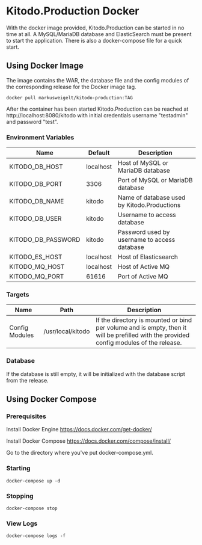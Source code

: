 # Kitodo.Production Docker

With the docker image provided, Kitodo.Production can be started in no time at all. A MySQL/MariaDB database and ElasticSearch must be present to start the application. There is also a docker-compose file for a quick start.

## Using Docker Image

The image contains the WAR, the database file and the config modules of the corresponding release for the Docker image tag.

```
docker pull markusweigelt/kitodo-production:TAG
```

After the container has been started Kitodo.Production can be reached at http://localhost:8080/kitodo with initial credentials username "testadmin" and password "test".

### Environment Variables

| Name | Default | Description
| --- | --- | --- |
| KITODO_DB_HOST | localhost | Host of MySQL or MariaDB database |
| KITODO_DB_PORT | 3306 | Port of MySQL or MariaDB database |
| KITODO_DB_NAME | kitodo | Name of database used by Kitodo.Productions |
| KITODO_DB_USER | kitodo | Username to access database |
| KITODO_DB_PASSWORD | kitodo | Password used by username to access database |
| KITODO_ES_HOST | localhost | Host of Elasticsearch |
| KITODO_MQ_HOST | localhost | Host of Active MQ |
| KITODO_MQ_PORT | 61616 | Port of Active MQ |

### Targets

| Name | Path | Description
| --- | --- | --- |
| Config Modules | /usr/local/kitodo | If the directory is mounted or bind per volume and is empty, then it will be prefilled with the provided config modules of the release. |

### Database 

If the database is still empty, it will be initialized with the database script from the release.

## Using Docker Compose

### Prerequisites

Install Docker Engine
https://docs.docker.com/get-docker/

Install Docker Compose
https://docs.docker.com/compose/install/

Go to the directory where you've put docker-compose.yml.

### Starting 
```
docker-compose up -d
```

### Stopping 
```
docker-compose stop
```

### View Logs 
```
docker-compose logs -f
```

